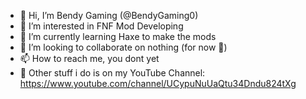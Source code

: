 - 👋 Hi, I’m Bendy Gaming (@BendyGaming0)
- 👀 I’m interested in FNF Mod Developing
- 🌱 I’m currently learning Haxe to make the mods
- 💞️ I’m looking to collaborate on nothing (for now 👀)
- 📫 How to reach me, you dont yet
- 🍃 Other stuff i do is on my YouTube Channel: https://www.youtube.com/channel/UCypuNuUaQtu34Dndu824tXg

<!---
BendyGaming0/BendyGaming0 is a ✨ special ✨ repository because its `README.md` (this file) appears on your GitHub profile.
You can click the Preview link to take a look at your changes.
--->
